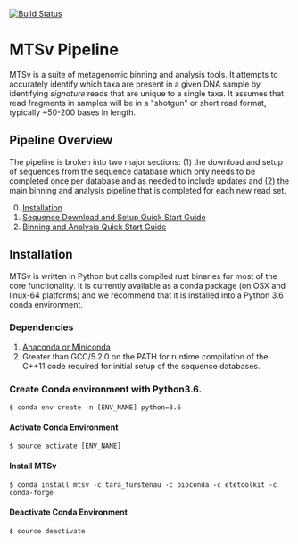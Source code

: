 [![Build Status](https://travis-ci.org/FofanovLab/MTSv.svg?branch=master)](https://travis-ci.org/FofanovLab/MTSv)

# MTSv Pipeline

MTSv is a suite of metagenomic binning and analysis tools. It attempts to accurately identify which taxa are present in a given DNA sample by identifying *signature* reads that are unique to a single taxa. It assumes that read fragments in samples will be in a "shotgun" or short read format, typically ~50-200 bases in length.

## Pipeline Overview
The pipeline is broken into two major sections: (1) the download and setup of sequences from the sequence database which only needs to be completed once per database and as needed to include updates and (2) the main binning and analysis pipeline that is completed for each new read set. 

0. [Installation](#installation)
1. [Sequence Download and Setup Quick Start Guide](https://github.com/FofanovLab/MTSv/wiki/Sequence-Download-and-Setup-Quick-Start-Guide)
2. [Binning and Analysis Quick Start Guide](https://github.com/FofanovLab/MTSv/wiki/Binning-and-Analysis-Quick-Start-Guide)


## Installation
MTSv is written in Python but calls compiled rust binaries for most of the core functionality. It is currently available as a conda package (on OSX and linux-64 platforms) and we recommend that it is installed into a Python 3.6 conda environment.

### Dependencies
1. [Anaconda or Miniconda](https://conda.io/docs/user-guide/install/index.html)
2. Greater than GCC/5.2.0 on the PATH for runtime compilation of the C++11 code required for initial setup of the sequence databases.


### Create Conda environment with Python3.6.
```
$ conda env create -n [ENV_NAME] python=3.6
```

#### Activate Conda Environment
```
$ source activate [ENV_NAME]
```
#### Install MTSv
```
$ conda install mtsv -c tara_furstenau -c bioconda -c etetoolkit -c conda-forge
```
#### Deactivate Conda Environment
```
$ source deactivate
```



